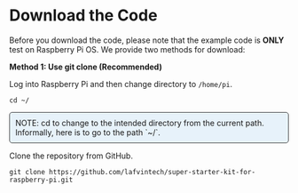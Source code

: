 # Download the Code

Before you download the code, please note that the example code is **ONLY** test on Raspberry Pi OS. We provide two methods for download:

**Method 1: Use git clone (Recommended)**

Log into Raspberry Pi and then change directory to `/home/pi`.

```
cd ~/
```

<div class="warning" style="background-color: #E7F2FA; color=#6AB0DE; padding: 10px; border: 1px solid #333; border-radius: 5px;">
    NOTE: cd to change to the intended directory from the current path. Informally, here is to go to the path `~/`.
</div>

Clone the repository from GitHub.

```
git clone https://github.com/lafvintech/super-starter-kit-for-raspberry-pi.git
```

